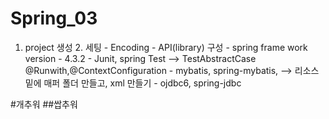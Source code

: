 # Spring_03
 
 
 
	
1. project 생성
	2. 세팅
		- Encoding
		- API(library) 구성
		- spring frame work version - 4.3.2
		- Junit, spring Test --> TestAbstractCase @Runwith,@ContextConfiguration
		- mybatis, spring-mybatis, --> 리소스 밑에 매퍼 폴더 만들고, xml 만들기
		- ojdbc6, spring-jdbc
	
#개추워
##쌉추워

	
	
